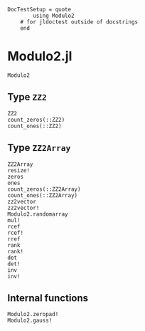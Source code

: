 ```@meta
DocTestSetup = quote
        using Modulo2
    # for jldoctest outside of docstrings
    end
```

# Modulo2.jl

```@docs
Modulo2
```

## Type `ZZ2`

```@docs
ZZ2
count_zeros(::ZZ2)
count_ones(::ZZ2)
```

## Type `ZZ2Array`

```@docs
ZZ2Array
resize!
zeros
ones
count_zeros(::ZZ2Array)
count_ones(::ZZ2Array)
zz2vector
zz2vector!
Modulo2.randomarray
mul!
rcef
rcef!
rref
rank
rank!
det
det!
inv
inv!
```

## Internal functions

```@docs
Modulo2.zeropad!
Modulo2.gauss!
```
